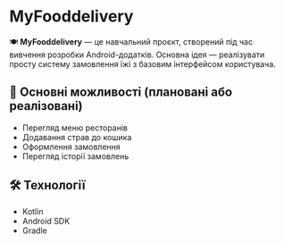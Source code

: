 # MyFooddelivery

🍽 **MyFooddelivery** — це навчальний проєкт, створений під час вивчення розробки Android-додатків. Основна ідея — реалізувати просту систему замовлення їжі з базовим інтерфейсом користувача.

## 📱 Основні можливості (плановані або реалізовані)

- Перегляд меню ресторанів
- Додавання страв до кошика
- Оформлення замовлення
- Перегляд історії замовлень

## 🛠 Технології

- Kotlin
- Android SDK
- Gradle
